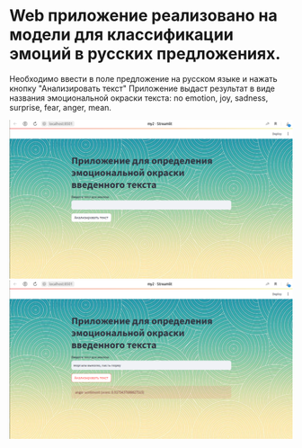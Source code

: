 # Web приложение реализовано на модели для классификации эмоций в русских предложениях.
Необходимо ввести в поле предложение на русском языке и нажать кнопку "Анализировать текст"
Приложение выдаст результат в виде названия эмоциональной окраски текста:
 no emotion, joy, sadness, surprise, fear, anger, mean.

![screen1](images/screen_1c.png)
![screen2](images/screen_2c.png)
